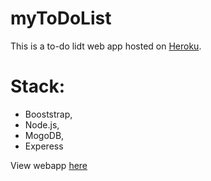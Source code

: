 # myToDoList
This is a to-do lidt web app hosted on [Heroku](https://immense-crag-03737.herokuapp.com/). 
# Stack: 
* Booststrap, 
* Node.js, 
* MogoDB, 
* Experess

View webapp [here](https://immense-crag-03737.herokuapp.com/)
